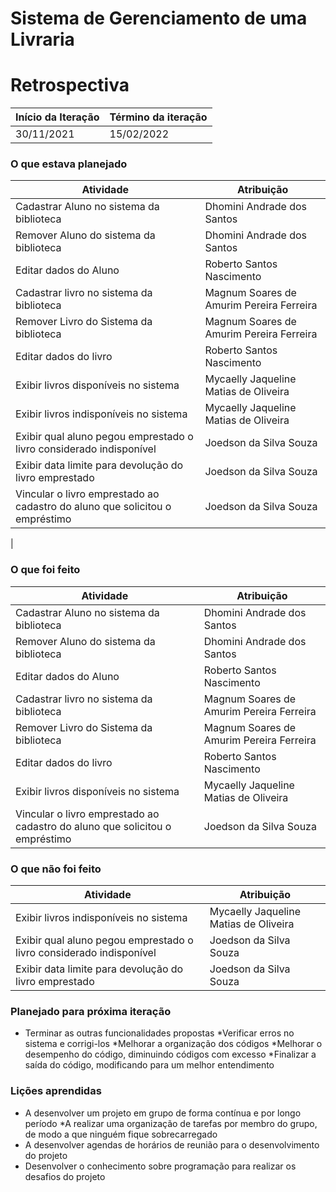 # Sistema de Gerenciamento de uma Livraria

# Retrospectiva

| Início da Iteração | Término da iteração |
| ------------------ | ------------------- |
| 30/11/2021         |  15/02/2022         |


### O que estava planejado
| Atividade                                                                                                             | Atribuição                              |
| --------------------------------------------------------------------------------------------------------------------- | --------------------------------------- |
| Cadastrar Aluno no sistema da biblioteca          | Dhomini Andrade dos Santos          |
| Remover Aluno do sistema da biblioteca          	 | Dhomini Andrade dos Santos                  |                      
| Editar dados do Aluno			| Roberto Santos Nascimento|
| Cadastrar livro no sistema da biblioteca 	| Magnum Soares de Amurim Pereira Ferreira|
| Remover Livro do Sistema da biblioteca 	| Magnum Soares de Amurim Pereira Ferreira|
| Editar dados do livro				|Roberto Santos Nascimento|
| Exibir livros disponíveis no sistema		| Mycaelly Jaqueline Matias de Oliveira|
| Exibir livros indisponíveis no sistema		|Mycaelly Jaqueline Matias de Oliveira|
| Exibir qual aluno pegou emprestado o livro considerado indisponível	|Joedson da Silva Souza|
 | Exibir data limite para devolução do livro emprestado | Joedson da Silva Souza |
 | Vincular o livro emprestado ao cadastro do aluno que solicitou o empréstimo | Joedson da Silva Souza|
|

### O que foi feito
| Atividade                                                          | Atribuição                                               |
| ------------------------------------------------------------------ | -------------------------------------------------------- |
| Cadastrar Aluno no sistema da biblioteca            | Dhomini Andrade dos Santos          |
| Remover Aluno do sistema da biblioteca          	 | Dhomini Andrade dos Santos                  |                      
| Editar dados do Aluno			| Roberto Santos Nascimento|
| Cadastrar livro no sistema da biblioteca 	| Magnum Soares de Amurim Pereira Ferreira|
| Remover Livro do Sistema da biblioteca 	| Magnum Soares de Amurim Pereira Ferreira|
| Editar dados do livro				|Roberto Santos Nascimento|
| Exibir livros disponíveis no sistema		| Mycaelly Jaqueline Matias de Oliveira|
| Vincular o livro emprestado ao cadastro do aluno que solicitou o empréstimo | Joedson da Silva Souza|

### O que não foi feito
| Atividade                                                          | Atribuição                                               |
| ------------------------------------------------------------------ | -------------------------------------------------------- |
| Exibir livros indisponíveis no sistema		|Mycaelly Jaqueline Matias de Oliveira|
| Exibir qual aluno pegou emprestado o livro considerado indisponível	|Joedson da Silva Souza|
 | Exibir data limite para devolução do livro emprestado | Joedson da Silva Souza |

### Planejado para próxima iteração

* Terminar as outras funcionalidades propostas
*Verificar erros no sistema e corrigi-los
*Melhorar a organização dos códigos
*Melhorar o desempenho do código, diminuindo códigos com excesso
*Finalizar a saída do código, modificando para um melhor entendimento

### Lições aprendidas
* A desenvolver um projeto em grupo de forma contínua e por longo período
*A realizar uma organização de tarefas por membro do grupo, de modo a que ninguém fique sobrecarregado
* A desenvolver agendas de horários de reunião para o desenvolvimento do projeto
* Desenvolver o conhecimento sobre programação para realizar os desafios do projeto

